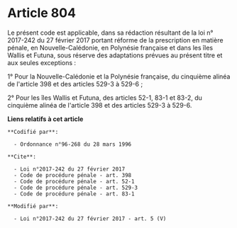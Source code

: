 # Article 804

Le présent code est applicable, dans sa rédaction résultant de la loi n° 2017-242 du 27 février 2017 portant réforme de la
prescription en matière pénale, en Nouvelle-Calédonie, en Polynésie française et dans les îles Wallis et Futuna, sous réserve
des adaptations prévues au présent titre et aux seules exceptions : 

1° Pour la Nouvelle-Calédonie et la Polynésie française, du cinquième alinéa de l'article 398 et des articles 529-3 à
529-6 ; 

2° Pour les îles Wallis et Futuna, des articles 52-1, 83-1 et 83-2, du cinquième alinéa de l'article 398 et des articles
529-3 à 529-6.

**Liens relatifs à cet article**

	**Codifié par**:

	  - Ordonnance n°96-268 du 28 mars 1996

	**Cite**:

	  - Loi n°2017-242 du 27 février 2017
	  - Code de procédure pénale - art. 398
	  - Code de procédure pénale - art. 52-1
	  - Code de procédure pénale - art. 529-3
	  - Code de procédure pénale - art. 83-1

	**Modifié par**:

	  - Loi n°2017-242 du 27 février 2017 - art. 5 (V)
